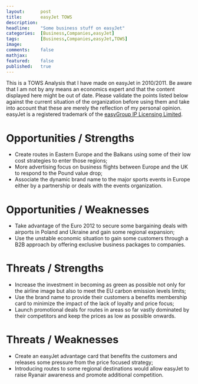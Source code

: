 ```yaml
---
layout:      post
title:       easyJet TOWS
description: 
headline:    "Some business stuff on easyJet"
categories:  [Business,Companies,easyJet]
tags:        [Business,Companies,easyJet,TOWS]
image:       
comments:    false
mathjax:     
featured:    false
published:   true
---
```


This is a TOWS Analysis that I have made on easyJet in 2010/2011. Be aware that I am not by any means an economics expert and that the content displayed here might be out of date. Please validate the points listed below against the current situation of the organization before using them and take into account that these are merely the reflection of my personal opinion. easyJet is a registered trademark of the [easyGroup IP Licensing Limited](http://www.easy.com/).

# Opportunities / Strengths
* Create routes in Eastern Europe and the Balkans using some of their low cost strategies to enter those regions;
* More advertising focus on business flights between Europe and the UK to respond to the Pound value drop;
* Associate the dynamic brand name to the major sports events in Europe either by a partnership or deals with the events organization.

# Opportunities / Weaknesses
* Take advantage of the Euro 2012 to secure some bargaining deals with airports in Poland and Ukraine and gain some regional expansion;
* Use the unstable economic situation to gain some customers through a B2B approach by offering exclusive business packages to companies.

# Threats / Strengths
* Increase the investment in becoming as green as possible not only for the airline image but also to meet the EU carbon emission levels limits;
* Use the brand name to provide their customers a benefits membership card to minimize the impact of the lack of loyalty and price focus;
* Launch promotional deals for routes in areas so far vastly dominated by their competitors and keep the prices as low as possible onwards.

# Threats / Weaknesses
* Create an easyJet advantage card that benefits the customers and releases some pressure from the price focused strategy;
* Introducing routes to some regional destinations would allow easyJet to raise Ryanair awareness and promote additional competition.
